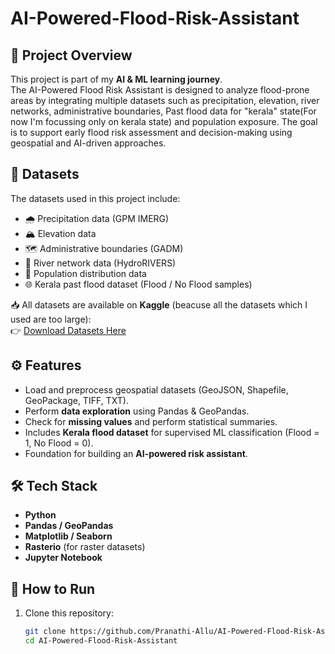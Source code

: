 # AI-Powered-Flood-Risk-Assistant

## 📌 Project Overview
This project is part of my **AI & ML learning journey**.  
The AI-Powered Flood Risk Assistant is designed to analyze flood-prone areas by integrating multiple datasets such as precipitation, elevation, river networks, administrative boundaries, Past flood data for "kerala" state(For now I'm focussing only on kerala state) and population exposure. The goal is to support early flood risk assessment and decision-making using geospatial and AI-driven approaches.

## 📂 Datasets
The datasets used in this project include:
- 🌧️ Precipitation data (GPM IMERG)  
- 🏔️ Elevation data  
- 🗺️ Administrative boundaries (GADM)  
- 🌊 River network data (HydroRIVERS)  
- 👥 Population distribution data
- 🌐 Kerala past flood dataset (Flood / No Flood samples)

📥 All datasets are available on **Kaggle** (beacuse all the datasets which I used are too large):  
👉 [Download Datasets Here](https://www.kaggle.com/datasets/allupranathi/ai-powered-flood-risk-assistant)


## ⚙️ Features
- Load and preprocess geospatial datasets (GeoJSON, Shapefile, GeoPackage, TIFF, TXT).  
- Perform **data exploration** using Pandas & GeoPandas.  
- Check for **missing values** and perform statistical summaries.
- Includes **Kerala flood dataset** for supervised ML classification (Flood = 1, No Flood = 0).  
- Foundation for building an **AI-powered risk assistant**.

## 🛠️ Tech Stack
- **Python**  
- **Pandas / GeoPandas**  
- **Matplotlib / Seaborn**  
- **Rasterio** (for raster datasets)  
- **Jupyter Notebook**

## 🚀 How to Run
1. Clone this repository:
   ```bash
   git clone https://github.com/Pranathi-Allu/AI-Powered-Flood-Risk-Assistant.git
   cd AI-Powered-Flood-Risk-Assistant

